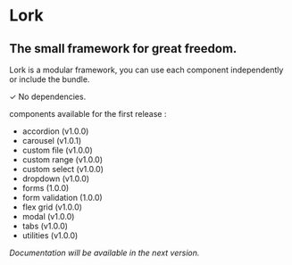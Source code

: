 # Lork
## The small framework for great freedom.
Lork is a modular framework, you can use each component independently or include the bundle.

✓ No dependencies.

components available for the first release :

 - accordion (v1.0.0)
 - carousel (v1.0.1)
 - custom file (v1.0.0)
 - custom range (v1.0.0)
 - custom select (v1.0.0)
 - dropdown (v1.0.0)
 - forms (1.0.0)
 - form validation (1.0.0)
 - flex grid (v1.0.0)
 - modal (v1.0.0)
 - tabs (v1.0.0)
 - utilities (v1.0.0)

*Documentation will be available in the next version.*
